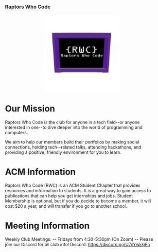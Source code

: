 ### Raptors Who Code
<p align="center">
  <img src="RWC Logo.png" alt="RWC Logo" style="width:250px;height:250px;">
</p>

# Our Mission
Raptors Who Code is the club for anyone in a tech field--or anyone interested in one--to dive deeper into the world of programming and computers. 

We aim to help our members build their portfolios by making social connections, holding tech--related talks, attending hackathons, and providing a positive, friendly environment for you to learn.

# ACM Information
Raptors Who Code (RWC) is an ACM Student Chapter that provides resources and information to students.
It is a great way to gain access to publications that can help you get internships and jobs.
Student Membership is optional, but if you do decide to become a member, it will cost $20 a year, and will transfer if you go to another school. 

# Meeting Information
Weekly Club Meetings: 
-- Fridays from 4:30-5:30pm (On Zoom) -- 
Please join our Discord for all club info!
Discord: https://discord.gg/U7nYwkkjFn
